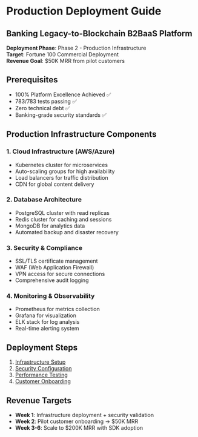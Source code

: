 # Production Deployment Guide
## Banking Legacy-to-Blockchain B2BaaS Platform

**Deployment Phase**: Phase 2 - Production Infrastructure  
**Target**: Fortune 100 Commercial Deployment  
**Revenue Goal**: $50K MRR from pilot customers  

## Prerequisites

- 100% Platform Excellence Achieved ✅
- 783/783 tests passing ✅
- Zero technical debt ✅
- Banking-grade security standards ✅

## Production Infrastructure Components

### 1. Cloud Infrastructure (AWS/Azure)
- Kubernetes cluster for microservices
- Auto-scaling groups for high availability
- Load balancers for traffic distribution
- CDN for global content delivery

### 2. Database Architecture
- PostgreSQL cluster with read replicas
- Redis cluster for caching and sessions
- MongoDB for analytics data
- Automated backup and disaster recovery

### 3. Security & Compliance
- SSL/TLS certificate management
- WAF (Web Application Firewall)
- VPN access for secure connections
- Comprehensive audit logging

### 4. Monitoring & Observability
- Prometheus for metrics collection
- Grafana for visualization
- ELK stack for log analysis
- Real-time alerting system

## Deployment Steps

1. [Infrastructure Setup](./infrastructure/)
2. [Security Configuration](./security/)
3. [Performance Testing](./performance/)
4. [Customer Onboarding](./customer-onboarding/)

## Revenue Targets

- **Week 1**: Infrastructure deployment + security validation
- **Week 2**: Pilot customer onboarding → $50K MRR
- **Week 3-6**: Scale to $200K MRR with SDK adoption